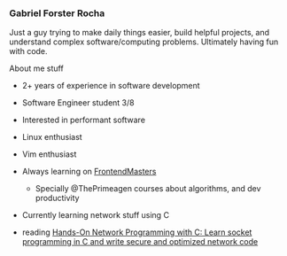 ### Gabriel Forster Rocha

Just a guy trying to make daily things easier, build helpful projects, and understand complex software/computing problems. Ultimately having fun with code.

About me stuff

  *  2+ years of experience in software development
  *  Software Engineer student 3/8
  *  Interested in performant software
  *  Linux enthusiast
  *  Vim enthusiast

  *  Always learning on [FrontendMasters](https://frontendmasters.com/)
      * Specially @ThePrimeagen courses about algorithms, and dev productivity
  *  Currently learning network stuff using C
  *  reading [Hands-On Network Programming with C: Learn socket programming in C and write secure and optimized network code ](https://www.amazon.com/Hands-Network-Programming-programming-optimized-ebook/dp/B07PSJKHKJ)
